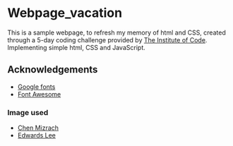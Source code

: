 # Webpage_vacation

This is a sample webpage, to refresh my memory of html and CSS, created through a 5-day coding challenge provided by [The Institute of Code](https://www.instituteofcode.com/challenges/5-day-coding).\
Implementing simple html, CSS and JavaScript.

## Acknowledgements
+ [Google fonts](https://fonts.google.com)
+ [Font Awesome](https://fontawesome.com)

### Image used
+ [Chen Mizrach](https://unsplash.com/ja/%E5%86%99%E7%9C%9F/%E8%8C%B6%E8%89%B2%E3%81%AE%E6%9C%A8%E8%A3%BD%E3%81%AE%E3%83%93%E3%83%BC%E3%83%81%E3%83%81%E3%82%A7%E3%82%A2%E3%81%AB%E5%BA%A7%E3%82%8B%E5%A5%B3%E6%80%A7-jL6PTWI7h18?utm_content=creditShareLink&utm_medium=referral&utm_source=unsplash)
+ [Edwards Lee](https://unsplash.com/ja/%E5%86%99%E7%9C%9F/brown-wooden-beach-lounge-chairs-on-beach-during-daytime-nYwfKdzB_Ds?utm_content=creditShareLink&utm_medium=referral&utm_source=unsplash)

